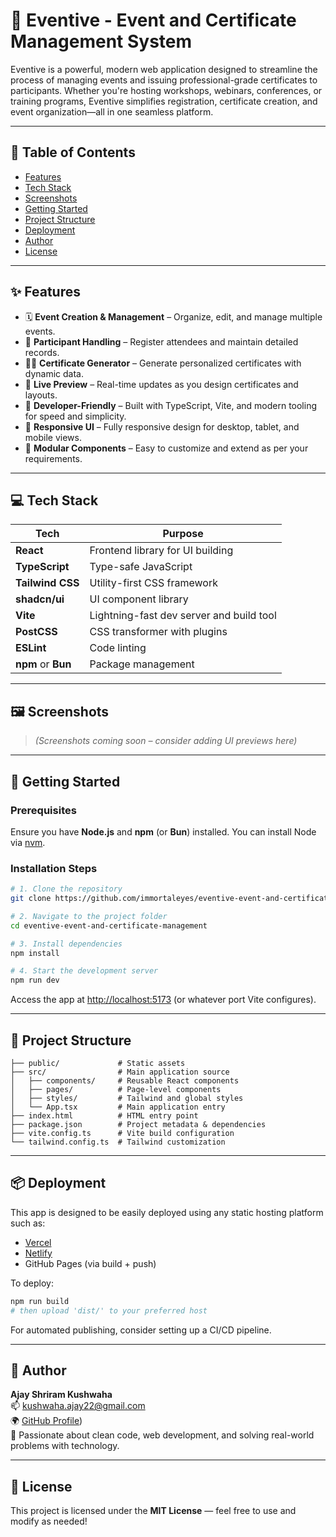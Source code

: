 # 🎉 Eventive - Event and Certificate Management System

Eventive is a powerful, modern web application designed to streamline the process of managing events and issuing professional-grade certificates to participants. Whether you're hosting workshops, webinars, conferences, or training programs, Eventive simplifies registration, certificate creation, and event organization—all in one seamless platform.

---

## 📌 Table of Contents

- [Features](#-features)
- [Tech Stack](#-tech-stack)
- [Screenshots](#-screenshots)
- [Getting Started](#-getting-started)
- [Project Structure](#-project-structure)
- [Deployment](#-deployment)
- [Author](#-author)
- [License](#-license)

---

## ✨ Features

- 🗓 **Event Creation & Management** – Organize, edit, and manage multiple events.
- 🧾 **Participant Handling** – Register attendees and maintain detailed records.
- 🧑‍🎓 **Certificate Generator** – Generate personalized certificates with dynamic data.
- 🔄 **Live Preview** – Real-time updates as you design certificates and layouts.
- 🧰 **Developer-Friendly** – Built with TypeScript, Vite, and modern tooling for speed and simplicity.
- 📱 **Responsive UI** – Fully responsive design for desktop, tablet, and mobile views.
- 🧩 **Modular Components** – Easy to customize and extend as per your requirements.

---

## 💻 Tech Stack

| Tech         | Purpose                          |
|--------------|----------------------------------|
| **React**    | Frontend library for UI building |
| **TypeScript** | Type-safe JavaScript            |
| **Tailwind CSS** | Utility-first CSS framework |
| **shadcn/ui** | UI component library             |
| **Vite**     | Lightning-fast dev server and build tool |
| **PostCSS**  | CSS transformer with plugins     |
| **ESLint**   | Code linting                     |
| **npm** or **Bun** | Package management         |

---

## 🖼 Screenshots

> *(Screenshots coming soon – consider adding UI previews here)*

---

## 🚀 Getting Started

### Prerequisites

Ensure you have **Node.js** and **npm** (or **Bun**) installed. You can install Node via [nvm](https://github.com/nvm-sh/nvm#installing-and-updating).

### Installation Steps

```bash
# 1. Clone the repository
git clone https://github.com/immortaleyes/eventive-event-and-certificate-management.git

# 2. Navigate to the project folder
cd eventive-event-and-certificate-management

# 3. Install dependencies
npm install

# 4. Start the development server
npm run dev
```

Access the app at [http://localhost:5173](http://localhost:5173) (or whatever port Vite configures).

---

## 📁 Project Structure

```
├── public/             # Static assets
├── src/                # Main application source
│   ├── components/     # Reusable React components
│   ├── pages/          # Page-level components
│   ├── styles/         # Tailwind and global styles
│   └── App.tsx         # Main application entry
├── index.html          # HTML entry point
├── package.json        # Project metadata & dependencies
├── vite.config.ts      # Vite build configuration
└── tailwind.config.ts  # Tailwind customization
```

---

## 📦 Deployment

This app is designed to be easily deployed using any static hosting platform such as:

- [Vercel](https://vercel.com)
- [Netlify](https://www.netlify.com)
- GitHub Pages (via build + push)

To deploy:

```bash
npm run build
# then upload 'dist/' to your preferred host
```

For automated publishing, consider setting up a CI/CD pipeline.

---

## 🧠 Author

**Ajay Shriram Kushwaha**  
📫 [kushwaha.ajay22@gmail.com](mailto:kushwaha.ajay22@gmail.com)  
🌍 [GitHub Profile](https://github.com/immortaleyes))  
📝 Passionate about clean code, web development, and solving real-world problems with technology.

---

## 📄 License

This project is licensed under the **MIT License** — feel free to use and modify as needed!
